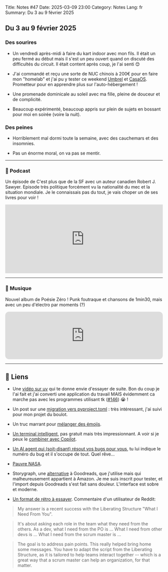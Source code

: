 Title: Notes #47
Date: 2025-03-09 23:00
Category: Notes
Lang: fr
Summary: Du 3 au 9 février 2025

## Du 3 au 9 février 2025

### Des sourires

* Un vendredi après-midi à faire du kart indoor avec mon fils. Il était un peu fermé au début mais il s'est un peu ouvert quand on discuté des difficultés du circuit. Il était content après coup, je l'ai senti 😊

* J'ai commandé et reçu une sorte de NUC chinois à 200€ pour en faire mon "homelab" et j'ai pu y tester ce weekend [Umbrel](https://umbrel.com/umbrelos) et [CasaOS](https://casaos.io/). Prometteur pour en apprendre plus sur l'auto-hébergement !

* Une promenade dominicale au soleil avec ma fille, pleine de douceur et de complicité.

* Beaucoup expérimenté, beaucoup appris sur plein de sujets en bossant pour moi en soirée (voire la nuit).

### Des peines

* Horriblement mal dormi toute la semaine, avec des cauchemars et des insomnies.

* Pas un énorme moral, on va pas se mentir.

---

### 🎤 Podcast

Un épisode de C'est plus que de la SF avec un auteur canadien Robert J. Sawyer. Episode très politique forcément vu la nationalité du mec et la situation mondiale. Je le connaissais pas du tout, je vais choper un de ses livres pour voir ! 

<iframe name="Ausha Podcast Player" frameborder="0" loading="lazy" id="ausha-wlaY" height="220" style="border: none; width:100%; height:220px" src="https://player.ausha.co/?podcastId=oRgvei5ajJ2Q&v=3&playerId=ausha-wlaY"></iframe><script src="https://player.ausha.co/ausha-player.js"></script>

---

### 🎵 Musique

Nouvel album de Poésie Zéro ! Punk foutraque et chansons de 1min30, mais avec un peu d'électro par moments (?)

<iframe style="border-radius:12px" src="https://open.spotify.com/embed/track/6LmUvxvf2JCyFs8OQ68rlA?utm_source=generator" width="100%" height="152" frameBorder="0" allowfullscreen="" allow="autoplay; clipboard-write; encrypted-media; fullscreen; picture-in-picture" loading="lazy"></iframe>

---

## 🔗 Liens

* Une [vidéo sur uv](https://youtube.com/watch?v=mFyE9xgeKcA&si=dpwpVL84HI6hlIGi) qui te donne envie d'essayer de suite. Bon du coup je l'ai fait et j'ai converti une application du travail MAIS évidemment ca marche pas avec les programmes utilisant tk ([#146](https://github.com/astral-sh/python-build-standalone/issues/146)) 😭 !

* Un post sur une [migration vers pyproject.toml](https://www.prefect.io/blog/switching-a-big-python-library-from-setup-py-to-pyproject-toml) : très intéressant, j'ai suivi pour mon projet du boulot.

* Un truc marrant pour [mélanger des émojis](https://emojikitchen.dev/).

* [Un terminal intelligent](https://www.warp.dev/), pas gratuit mais très impressionnant. A voir si je peux le [combiner avec Copilot](https://kb.packfiles.io/using-warp/support/copilot-for-warp).

* [Un AI agent qui (soit-disant) résout vos bugs pour vous](https://github.com/bosun-ai/kwaak), tu lui indique le numéro du bug et il s'occupe de tout. Quel rêve...

* [Pauvre NASA](https://arstechnica.com/space/2025/03/white-house-may-seek-to-slash-nasas-science-budget-by-50-percent/).

* Storygraph, une [alternative](https://websites.emerson.edu/undergraduate-students-publishing/2024/01/14/the-switch-goodreads-to-the-storygraph/) à Goodreads, que j'utilise mais qui malheureusement appartient à Amazon. Je me suis inscrit pour tester, et l'import depuis Goodreads s'est fait sans douleur. L'interface est sobre et moderne.

* [Un format de rétro à essayer](https://www.liberatingstructures.com/24-what-i-need-from-you-winfy/). Commentaire d'un utilisateur de Reddit:

> My answer is a recent success with the Liberating Structure "What I Need From You".

> It's about asking each role in the team what they need from the others. As a dev, what I need from the PO is ... What I need from other devs is ... What I need from the scrum master is ...

> The goal is to address pain points. This really helped bring home some messages. You have to adapt the script from the Liberating Structure, as it is tailored to help teams interact together -- which is a great way that a scrum master can help an organization, for that matter.
